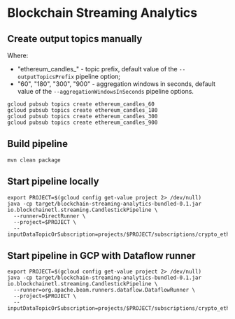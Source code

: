 # Blockchain Streaming Analytics

## Create output topics manually
Where:
-  "ethereum_candles_" - topic prefix, default value of the `--outputTopicsPrefix` pipeline option;
- "60", "180", "300", "900" - aggregation windows in seconds, default value of the `--aggregationWindowsInSeconds` pipeline options.
  
```shell script
gcloud pubsub topics create ethereum_candles_60
gcloud pubsub topics create ethereum_candles_180
gcloud pubsub topics create ethereum_candles_300
gcloud pubsub topics create ethereum_candles_900
```

## Build pipeline

```shell script
mvn clean package
```

## Start pipeline locally
```shell script
export PROJECT=$(gcloud config get-value project 2> /dev/null)
java -cp target/blockchain-streaming-analytics-bundled-0.1.jar io.blockchainetl.streaming.CandlestickPipeline \
  --runner=DirectRunner \
  --project=$PROJECT \
  --inputDataTopicOrSubscription=projects/$PROJECT/subscriptions/crypto_ethereum.transactions
```

## Start pipeline in GCP with Dataflow runner
```shell script
export PROJECT=$(gcloud config get-value project 2> /dev/null)
java -cp target/blockchain-streaming-analytics-bundled-0.1.jar io.blockchainetl.streaming.CandlestickPipeline \
  --runner=org.apache.beam.runners.dataflow.DataflowRunner \
  --project=$PROJECT \
  --inputDataTopicOrSubscription=projects/$PROJECT/subscriptions/crypto_ethereum.transactions
```